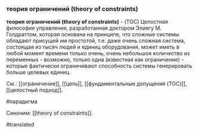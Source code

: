### теория ограничений (theory of constraints)

**теория ограничений (theory of constraints)** - (TOC) Целостная философия управления, разработанная доктором Элиягу М. Голдраттом, которая основана на принципе, что сложные системы обладают присущей им простотой, т.е. даже очень сложная система, состоящая из тысяч людей и единиц оборудования, может иметь в любой момент времени только очень, очень небольшое количество из переменных - возможно, только одна (известная как ограничение) - которые фактически ограничивают способность системы генерировать больше целевых единиц.

См.: [[ограничение]], [[цель]], [[фундаментальные допущения (TOC)]], [[целостный подход]].

#парадигма

Синоним: [[theory of constraints]].

#translated
